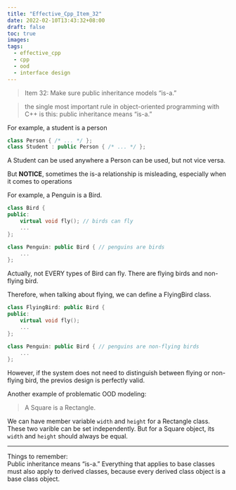 ```yaml
---
title: "Effective_Cpp_Item_32"
date: 2022-02-10T13:43:32+08:00
draft: false
toc: true
images:
tags: 
  - effective_cpp
  - cpp
  - ood
  - interface design
---
```


> Item 32: Make sure public inheritance models “is-a.”

> the single most important rule in object-oriented programming with C++ is this: public inheritance means “is-a.”

For example, a student is a person

```cpp
class Person { /* ... */ };
class Student : public Person { /* ... */ };
```

A Student can be used anywhere a Person can be used, but not vice versa.

But __NOTICE__, sometimes the is-a relationship is misleading, especially when it comes to operations

For example, a Penguin is a Bird.
```cpp
class Bird {
public:
    virtual void fly(); // birds can fly
    ...
};

class Penguin: public Bird { // penguins are birds
    ...
};
```

Actually, not EVERY types of Bird can fly. There are flying birds and non-flying bird.

Therefore, when talking about flying, we can define a FlyingBird class.

```cpp
class FlyingBird: public Bird {
public:
    virtual void fly();
    ...
};

class Penguin: public Bird { // penguins are non-flying birds
    ...
};
```

However, if the system does not need to distinguish between flying or non-flying bird, the previos design is perfectly valid.  

Another example of problematic OOD modeling:

> A Square is a Rectangle.

We can have member variable `width` and `height` for a Rectangle class. These two varible can be set independently. But for a Square object, its `width` and `height` should always be equal.

---

Things to remember:  
Public inheritance means “is-a.” Everything that applies to base classes must also apply to derived classes, because every derived class object is a base class object.

